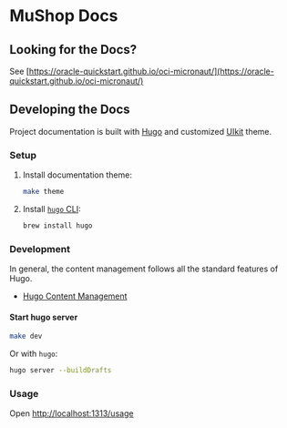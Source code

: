 # MuShop Docs

## Looking for the Docs?

See [https://oracle-quickstart.github.io/oci-micronaut/](https://oracle-quickstart.github.io/oci-micronaut/)

## Developing the Docs

Project documentation is built with [Hugo](https://gohugo.io/) and customized [UIkit](https://getuikit.com) theme.

### Setup

1. Install documentation theme:

    ```sh
    make theme
    ```

1. Install [`hugo` CLI](https://gohugo.io/getting-started/installing/):

    ```sh
    brew install hugo
    ```

### Development

In general, the content management follows all the standard features of Hugo.

- [Hugo Content Management](https://gohugo.io/content-management/)

#### Start hugo server

```sh
make dev
```

Or with `hugo`:

```sh
hugo server --buildDrafts
```

### Usage

Open [http://localhost:1313/usage](http://localhost:1313/usage)
